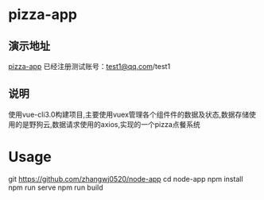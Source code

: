 # pizza-app

## 演示地址
[pizza-app](https://node-app-0923.herokuapp.com/)
 已经注册测试账号：test1@qq.com/test1

## 说明
使用vue-cli3.0构建项目,主要使用vuex管理各个组件件的数据及状态,数据存储使用的是野狗云,数据请求使用的axios,实现的一个pizza点餐系统

# Usage
git https://github.com/zhangwj0520/node-app
cd node-app
npm install
npm run serve
npm run build
```